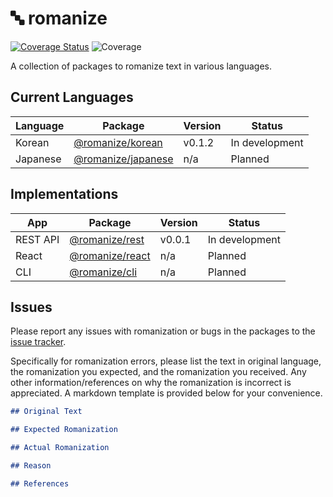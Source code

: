 # :abc: romanize

[![Coverage Status](https://coveralls.io/repos/github/Kenny477/romanize/badge.svg?branch=main)](https://coveralls.io/github/Kenny477/romanize?branch=main)
![Coverage](https://img.shields.io/badge/coverage-87.2%25-yellow)

A collection of packages to romanize text in various languages.

## Current Languages

| Language | Package                               | Version | Status         |
| -------- | ------------------------------------- | ------- | -------------- |
| Korean   | [@romanize/korean](/packages/korean/) | v0.1.2  | In development |
| Japanese | [@romanize/japanese]()                | n/a     | Planned        |

## Implementations

| App      | Package                             | Version | Status         |
| -------- | ----------------------------------- | ------- | -------------- |
| REST API | [@romanize/rest](/packages/rest/)   | v0.0.1  | In development |
| React    | [@romanize/react](/packages/react/) | n/a     | Planned        |
| CLI      | [@romanize/cli]()                   | n/a     | Planned        |

## Issues

Please report any issues with romanization or bugs in the packages to the [issue tracker](https://github.com/Kenny477/romanize/issues).

Specifically for romanization errors, please list the text in original language, the romanization you expected, and the romanization you received. Any other information/references on why the romanization is incorrect is appreciated. A markdown template is provided below for your convenience.

```markdown
## Original Text

## Expected Romanization

## Actual Romanization

## Reason

## References
```
